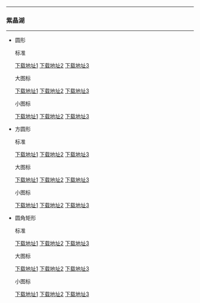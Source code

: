   ---

  ### 紫晶湖

  ---

  - 圆形 

    标准

    [下载地址1](https://github.com.cnpmjs.org/pzcn/emui-icons/releases/download/{ver}/AmethystLake_Round.hwt)    [下载地址2](https://emui.iconsx.tech/AmethystLake_Round.hwt)    [下载地址3](https://emui.netlify.app/AmethystLake_Round.hwt)
    
    大图标

    [下载地址1](https://github.com.cnpmjs.org/pzcn/emui-icons/releases/download/{ver}/AmethystLake_Round_Big.hwt)    [下载地址2](https://emui.iconsx.tech/AmethystLake_Round_Big.hwt)    [下载地址3](https://emui.netlify.app/AmethystLake_Round_Big.hwt)

    小图标

    [下载地址1](https://github.com.cnpmjs.org/pzcn/emui-icons/releases/download/{ver}/AmethystLake_Round_Small.hwt)    [下载地址2](https://emui.iconsx.tech/AmethystLake_Round_Small.hwt)    [下载地址3](https://emui.netlify.app/AmethystLake_Round_Small.hwt)

  - 方圆形 

    标准
    
    [下载地址1](https://github.com.cnpmjs.org/pzcn/emui-icons/releases/download/{ver}/AmethystLake_SquareCircle.hwt)    [下载地址2](https://emui.iconsx.tech/AmethystLake_SquareCircle.hwt)    [下载地址3](https://emui.netlify.app/AmethystLake_SquareCircle.hwt)

    大图标

    [下载地址1](https://github.com.cnpmjs.org/pzcn/emui-icons/releases/download/{ver}/AmethystLake_SquareCircle_Big.hwt)    [下载地址2](https://emui.iconsx.tech/AmethystLake_SquareCircle_Big.hwt)    [下载地址3](https://emui.netlify.app/AmethystLake_SquareCircle_Big.hwt)

    小图标

    [下载地址1](https://github.com.cnpmjs.org/pzcn/emui-icons/releases/download/{ver}/AmethystLake_SquareCircle_Small.hwt)    [下载地址2](https://emui.iconsx.tech/AmethystLake_SquareCircle_Small.hwt)    [下载地址3](https://emui.netlify.app/AmethystLake_SquareCircle_Small.hwt)

  - 圆角矩形 

    标准
    
    [下载地址1](https://github.com.cnpmjs.org/pzcn/emui-icons/releases/download/{ver}/AmethystLake_Rectangle.hwt)    [下载地址2](https://emui.iconsx.tech/AmethystLake_Rectangle.hwt)    [下载地址3](https://emui.netlify.app/AmethystLake_Rectangle.hwt)

    大图标

    [下载地址1](https://github.com.cnpmjs.org/pzcn/emui-icons/releases/download/{ver}/AmethystLake_Round.hwt)    [下载地址2](https://emui.iconsx.tech/AmethystLake_Rectangle_Big.hwt)    [下载地址3](https://emui.netlify.app/AmethystLake_Rectangle_Big.hwt)

    小图标

    [下载地址1](https://github.com.cnpmjs.org/pzcn/emui-icons/releases/download/{ver}/AmethystLake_Round.hwt)    [下载地址2](https://emui.iconsx.tech/AmethystLake_Rectangle_Small.hwt)    [下载地址3](https://emui.netlify.app/AmethystLake_Rectangle_Small.hwt)